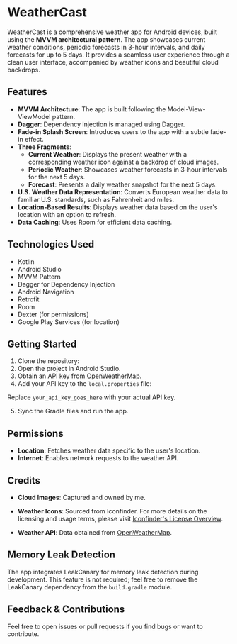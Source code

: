 # WeatherCast

WeatherCast is a comprehensive weather app for Android devices, built using the **MVVM architectural pattern**. The app showcases current weather conditions, periodic forecasts in 3-hour intervals, and daily forecasts for up to 5 days. It provides a seamless user experience through a clean user interface, accompanied by weather icons and beautiful cloud backdrops.





## Features

- **MVVM Architecture**: The app is built following the Model-View-ViewModel pattern.
- **Dagger**: Dependency injection is managed using Dagger.
- **Fade-in Splash Screen**: Introduces users to the app with a subtle fade-in effect.
- **Three Fragments**:
   - **Current Weather**: Displays the present weather with a corresponding weather icon against a backdrop of cloud images.
   - **Periodic Weather**: Showcases weather forecasts in 3-hour intervals for the next 5 days.
   - **Forecast**: Presents a daily weather snapshot for the next 5 days.
- **U.S. Weather Data Representation**: Converts European weather data to familiar U.S. standards, such as Fahrenheit and miles.
- **Location-Based Results**: Displays weather data based on the user's location with an option to refresh.
- **Data Caching**: Uses Room for efficient data caching.

## Technologies Used

- Kotlin
- Android Studio
- MVVM Pattern
- Dagger for Dependency Injection
- Android Navigation
- Retrofit
- Room
- Dexter (for permissions)
- Google Play Services (for location)

## Getting Started

1. Clone the repository: 
2. Open the project in Android Studio.
3. Obtain an API key from [OpenWeatherMap](https://openweathermap.org/).
4. Add your API key to the `local.properties` file:

Replace `your_api_key_goes_here` with your actual API key.

5. Sync the Gradle files and run the app.

## Permissions

- **Location**: Fetches weather data specific to the user's location.
- **Internet**: Enables network requests to the weather API.

## Credits

- **Cloud Images**: Captured and owned by me.
- **Weather Icons**: Sourced from Iconfinder. For more details on the licensing and usage terms, please visit [Iconfinder's License Overview](https://support.iconfinder.com/en/articles/18233-license-overview).

- **Weather API**: Data obtained from [OpenWeatherMap](https://openweathermap.org/).

## Memory Leak Detection

The app integrates LeakCanary for memory leak detection during development. This feature is not required; feel free to remove the LeakCanary dependency from the `build.gradle` module.

## Feedback & Contributions

Feel free to open issues or pull requests if you find bugs or want to contribute.




